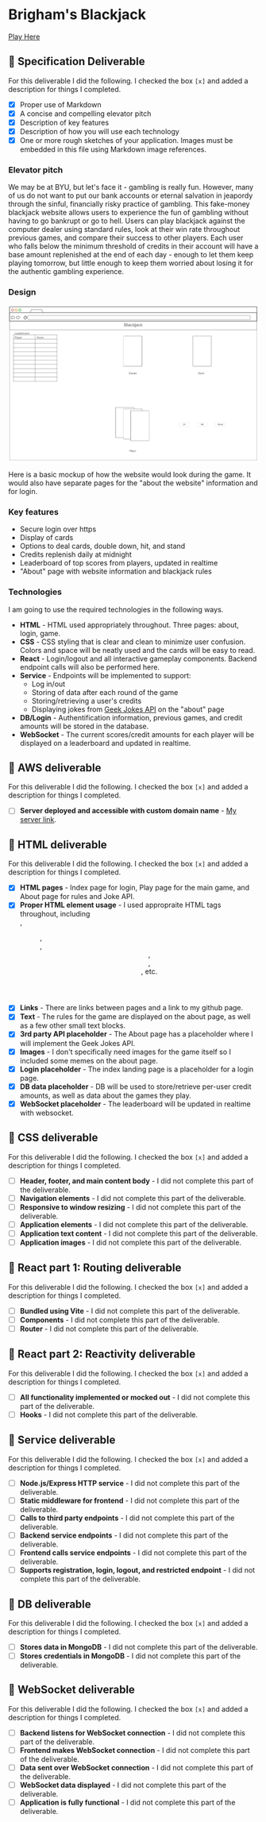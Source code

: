 # Brigham's Blackjack

[Play Here](https://brighamblackjack.click)

## 🚀 Specification Deliverable

For this deliverable I did the following. I checked the box `[x]` and added a description for things I completed.

- [x] Proper use of Markdown
- [x] A concise and compelling elevator pitch
- [x] Description of key features
- [x] Description of how you will use each technology
- [x] One or more rough sketches of your application. Images must be embedded in this file using Markdown image references.

### Elevator pitch

We may be at BYU, but let's face it - gambling is really fun. However, many of us do not want to put our bank accounts or eternal salvation in jeapordy through the sinful, financially risky practice of gambling. This fake-money blackjack website allows users to experience the fun of gambling without having to go bankrupt or go to hell. Users can play blackjack against the computer dealer using standard rules, look at their win rate throughout previous games, and compare their success to other players. Each user who falls below the minimum threshold of credits in their account will have a base amount replenished at the end of each day - enough to let them keep playing tomorrow, but little enough to keep them worried about losing it for the authentic gambling experience.

### Design

![Design image](BlackjackMockup.png)

Here is a basic mockup of how the website would look during the game. It would also have separate pages for the "about the website" information and for login.

### Key features

- Secure login over https
- Display of cards
- Options to deal cards, double down, hit, and stand
- Credits replenish daily at midnight
- Leaderboard of top scores from players, updated in realtime
- "About" page with website information and blackjack rules

### Technologies

I am going to use the required technologies in the following ways.

- **HTML** - HTML used appropriately throughout. Three pages: about, login, game.
- **CSS** - CSS styling that is clear and clean to minimize user confusion. Colors and space will be neatly used and the cards will be easy to read.
- **React** - Login/logout and all interactive gameplay components. Backend endpoint calls will also be performed here.
- **Service** - Endpoints will be implemented to support:
  - Log in/out
  - Storing of data after each round of the game
  - Storing/retrieving a user's credits
  - Displaying jokes from [Geek Jokes API](https://github.com/sameerkumar18/geek-joke-api) on the "about" page
- **DB/Login** - Authentification information, previous games, and credit amounts will be stored in the database.
- **WebSocket** - The current scores/credit amounts for each player will be displayed on a leaderboard and updated in realtime.

## 🚀 AWS deliverable

For this deliverable I did the following. I checked the box `[x]` and added a description for things I completed.

- [ ] **Server deployed and accessible with custom domain name** - [My server link](https://yourdomainnamehere.click).

## 🚀 HTML deliverable

For this deliverable I did the following. I checked the box `[x]` and added a description for things I completed.

- [x] **HTML pages** - Index page for login, Play page for the main game, and About page for rules and Joke API.
- [x] **Proper HTML element usage** - I used appropraite HTML tags throughout, including <main>, <menu>, <nav>, <header>, <footer>, <div>, etc.
- [x] **Links** - There are links between pages and a link to my github page.
- [x] **Text** - The rules for the game are displayed on the about page, as well as a few other small text blocks.
- [x] **3rd party API placeholder** - The About page has a placeholder where I will implement the Geek Jokes API.
- [x] **Images** - I don't specifically need images for the game itself so I included some memes on the about page.
- [x] **Login placeholder** - The index landing page is a placeholder for a login page.
- [x] **DB data placeholder** - DB will be used to store/retrieve per-user credit amounts, as well as data about the games they play.
- [x] **WebSocket placeholder** - The leaderboard will be updated in realtime with websocket.

## 🚀 CSS deliverable

For this deliverable I did the following. I checked the box `[x]` and added a description for things I completed.

- [ ] **Header, footer, and main content body** - I did not complete this part of the deliverable.
- [ ] **Navigation elements** - I did not complete this part of the deliverable.
- [ ] **Responsive to window resizing** - I did not complete this part of the deliverable.
- [ ] **Application elements** - I did not complete this part of the deliverable.
- [ ] **Application text content** - I did not complete this part of the deliverable.
- [ ] **Application images** - I did not complete this part of the deliverable.

## 🚀 React part 1: Routing deliverable

For this deliverable I did the following. I checked the box `[x]` and added a description for things I completed.

- [ ] **Bundled using Vite** - I did not complete this part of the deliverable.
- [ ] **Components** - I did not complete this part of the deliverable.
- [ ] **Router** - I did not complete this part of the deliverable.

## 🚀 React part 2: Reactivity deliverable

For this deliverable I did the following. I checked the box `[x]` and added a description for things I completed.

- [ ] **All functionality implemented or mocked out** - I did not complete this part of the deliverable.
- [ ] **Hooks** - I did not complete this part of the deliverable.

## 🚀 Service deliverable

For this deliverable I did the following. I checked the box `[x]` and added a description for things I completed.

- [ ] **Node.js/Express HTTP service** - I did not complete this part of the deliverable.
- [ ] **Static middleware for frontend** - I did not complete this part of the deliverable.
- [ ] **Calls to third party endpoints** - I did not complete this part of the deliverable.
- [ ] **Backend service endpoints** - I did not complete this part of the deliverable.
- [ ] **Frontend calls service endpoints** - I did not complete this part of the deliverable.
- [ ] **Supports registration, login, logout, and restricted endpoint** - I did not complete this part of the deliverable.

## 🚀 DB deliverable

For this deliverable I did the following. I checked the box `[x]` and added a description for things I completed.

- [ ] **Stores data in MongoDB** - I did not complete this part of the deliverable.
- [ ] **Stores credentials in MongoDB** - I did not complete this part of the deliverable.

## 🚀 WebSocket deliverable

For this deliverable I did the following. I checked the box `[x]` and added a description for things I completed.

- [ ] **Backend listens for WebSocket connection** - I did not complete this part of the deliverable.
- [ ] **Frontend makes WebSocket connection** - I did not complete this part of the deliverable.
- [ ] **Data sent over WebSocket connection** - I did not complete this part of the deliverable.
- [ ] **WebSocket data displayed** - I did not complete this part of the deliverable.
- [ ] **Application is fully functional** - I did not complete this part of the deliverable.
